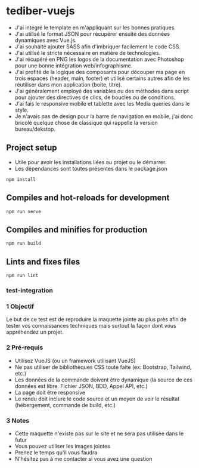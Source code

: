 # tediber-vuejs

- J'ai intégré le template en m'appliquant sur les bonnes pratiques.
- J'ai utilisé le format JSON pour récupérer ensuite des données dynamiques avec Vue.js.
- J'ai souhaité ajouter SASS afin d'imbriquer facilement le code CSS.
- J'ai utilisé le stricte nécessaire en matière de technologies.
- J'ai récupéré en PNG les logos de la documentation avec Photoshop pour une bonne intégration web/infographisme.
- J'ai profité de la logique des composants pour découper ma page en trois espaces (header, main, footer) et utilisé certains autres afin de les réutiliser dans mon application (boite, titre).
- J'ai généralement employé des variables ou des méthodes dans script pour ajouter des directives de clics, de boucles ou de conditions.
- J'ai fais le responsive mobile et tablette avec les Media queries dans le style.
- Je n'avais pas de design pour la barre de navigation en mobile, j'ai donc bricolé quelque chose de classique qui rappelle la version bureau/dekstop.

## Project setup

- Utile pour avoir les installations liées au projet ou le démarrer.
- Les dépendances sont toutes présentes dans le package.json
```
npm install
```
## Compiles and hot-reloads for development
```
npm run serve
```
## Compiles and minifies for production
```
npm run build
```
## Lints and fixes files
```
npm run lint
```

### test-integration
### 1 Objectif

Le but de ce test est de reproduire la maquette jointe au plus près afin de tester vos connaissances techniques mais surtout la façon dont vous appréhendez un projet.

### 2 Pré-requis

- Utilisez VueJS (ou un framework utilisant VueJS)
- Ne pas utiliser de bibliothèques CSS toute faite (ex: Bootstrap, Tailwind, etc.)
- Les données de la commande doivent être dynamique (la source de ces données est libre. Fichier JSON, BDD, Appel API, etc.)
- La page doit être responsive
- Le rendu doit inclure le code source et un moyen de voir le résultat (hébergement, commande de build, etc.)

### 3 Notes

- Cette maquette n'existe pas sur le site et ne sera pas utilisée dans le futur
- Vous pouvez utiliser les images jointes
- Prenez le temps qu'il vous faudra
- N'hésitez pas à me contacter si vous avez une question